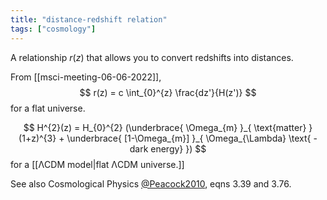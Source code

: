 ```yaml
---
title: "distance-redshift relation"
tags: ["cosmology"]
--- 
```


A relationship $r(z)$ that allows you to convert redshifts into distances.


From [[msci-meeting-06-06-2022]],
$$
r(z) = c \int_{0}^{z} \frac{dz'}{H(z')}
$$
for a flat universe.

$$
H^{2}(z) = H_{0}^{2} (\underbrace{ \Omega_{m} }_{ \text{matter} }(1+z)^{3} + \underbrace{ [1-\Omega_{m}] }_{ \Omega_{\Lambda} \text{ - dark energy} })
$$
for a [[ΛCDM model|flat ΛCDM universe.]]

See also Cosmological Physics [@Peacock2010](zotero://open-pdf/library/items/BJL3Y77V), eqns 3.39 and 3.76.